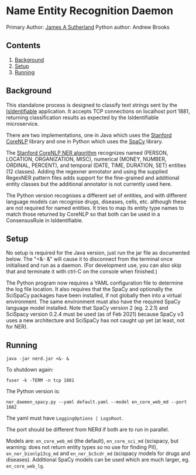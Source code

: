 # Name Entity Recognition Daemon

Primary Author: [James A Sutherland](https://github.com/jas88)
Python author: Andrew Brooks

## Contents

1. [Background](#background)
1. [Setup](#setup)
1. [Running](#running)


## Background

This standalone process is designed to classify text strings sent by the [IsIdentifiable](../Microservices.IsIdentifiable/README.md#socket-rules) application. It accepts TCP connections on localhost port 1881, returning classification results as expected by the IsIdentifiable microservice.

There are two implementations, one in Java which uses the [Stanford CoreNLP](https://stanfordnlp.github.io/CoreNLP/) library and one in Python which uses the [SpaCy](https://spacy.io/) library.

The [Stanford CoreNLP NER algorithm](https://stanfordnlp.github.io/CoreNLP/ner.html#description) recognizes named (PERSON, LOCATION, ORGANIZATION, MISC), numerical (MONEY, NUMBER, ORDINAL, PERCENT), and temporal (DATE, TIME, DURATION, SET) entities (12 classes). Adding the regexner annotator and using the supplied RegexNER pattern files adds support for the fine-grained and additional entity classes but the additional annotator is not currently used here. 

The Python version recognises a different set of entities, and with different language models can recognise drugs, diseases, cells, etc. although these are not required for named entities. It tries to map its entity type names to match those returned by CoreNLP so that both can be used in a ConsensusRule in IsIdentifiable.

## Setup

No setup is required for the Java version, just run the jar file as documented below. The "<&- &" will cause it to disconnect from the terminal once initialised and run as a daemon. (For development use, you can also skip that and terminate it with ctrl-C on the console when finished.)

The Python program now requires a YAML configuration file to determine the log file location. It also requires that the SpaCy and optionally the SciSpaCy packages have been installed, if not globally then into a virtual environment. The same environment must also have the required SpaCy language model installed. Note that SpaCy version 2 (eg. 2.2.1) and SciSpacy version 0.2.4 must be used (as of Feb 2021) because SpaCy v3 uses a new architecture and SciSpaCy has not caught up yet (at least, not for NER).

## Running

`java -jar nerd.jar <&- &`

To shutdown again:

`fuser -k -TERM -n tcp 1881`

The Python version is:

`ner_daemon_spacy.py --yaml default.yaml --model en_core_web_md --port 1882`

The yaml must have `LoggingOptions | LogsRoot`.

The port should be different from NERd if both are to run in parallel.

Models are: `en_core_web_md` (the default), `en_core_sci_md` (scispacy, but warning: does not return entity types so no use for finding PII), `en_ner_bionlp13cg_md` and `en_ner_bc5cdr_md` (scispacy models for drugs and diseases). Additional SpaCy models can be used which are much larger, eg. `en_core_web_lg`.
